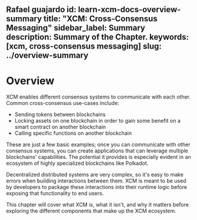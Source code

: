 Rafael guajardo 
id: learn-xcm-docs-overview-summary
title: "XCM: Cross-Consensus Messaging"
sidebar_label: Summary
description: Summary of the Chapter.
keywords: [xcm, cross-consensus messaging]
slug: ../overview-summary
---

# Overview

XCM enables different consensus systems to communicate with each other. Common cross-consensus
use-cases include:

- Sending tokens between blockchains
- Locking assets on one blockchain in order to gain some benefit on a smart contract on another
  blockchain
- Calling specific functions on another blockchain

These are just a few basic examples; once you can communicate with other consensus systems, you can
create applications that can leverage multiple blockchains' capabilities. The potential it provides
is especially evident in an ecosystem of highly specialized blockchains like Polkadot.

Decentralized distributed systems are very complex, so it's easy to make errors when building
interactions between them. XCM is meant to be used by developers to package these interactions into
their runtime logic before exposing that functionality to end users.

This chapter will cover what XCM is, what it isn't, and why it matters before exploring the
different components that make up the XCM ecosystem.
